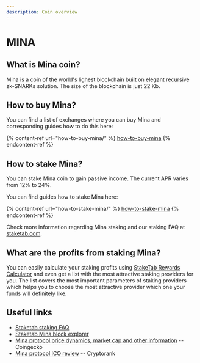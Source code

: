 ```yaml
---
description: Coin overview
---
```


# MINA

## What is Mina coin? <a href="#title-text" id="title-text"></a>

Mina is a coin of the world's lighest blockchain built on elegant recursive zk-SNARKs solution. The size of the blockchain is just 22 Kb.

## How to buy Mina? <a href="#where-is-to-find-validators-address" id="where-is-to-find-validators-address"></a>

You can find a list of exchanges where you can buy Mina and corresponding guides how to do this here:

{% content-ref url="how-to-buy-mina/" %}
[how-to-buy-mina](how-to-buy-mina/)
{% endcontent-ref %}

## How to stake Mina? <a href="#detailed-guides-how-to-stake-mina" id="detailed-guides-how-to-stake-mina"></a>

You can stake Mina coin to gain passive income. The current APR varies from 12% to 24%.&#x20;

You can find guides how to stake Mina here:

{% content-ref url="how-to-stake-mina/" %}
[how-to-stake-mina](how-to-stake-mina/)
{% endcontent-ref %}

Check more information regarding Mina staking and our staking FAQ at [staketab.com](https://staketab.com/).

## What are the profits from staking Mina? <a href="#what-are-the-profits-from-staking-mina-hardbreak" id="what-are-the-profits-from-staking-mina-hardbreak"></a>

You can easily calculate your staking profits using [StakeTab Rewards Calculator](https://mina.staketab.com/validators/rewards) and even get a list with the most attractive staking providers for you. The list covers the most important parameters of staking providers which helps you to choose the most attractive provider which one your funds will definitely like.

## Useful links <a href="#what-are-the-profits-from-staking-mina-hardbreak" id="what-are-the-profits-from-staking-mina-hardbreak"></a>

* [Staketab staking FAQ](https://staketab.com/)
* [Staketab Mina block explorer](https://staketab.com/)
* [Mina protocol price dynamics, market cap and other information](https://www.coingecko.com/en/coins/mina-protocol) -- Coingecko
* [Mina protocol ICO review](https://cryptorank.io/ico/mina-protocol) -- Cryptorank
